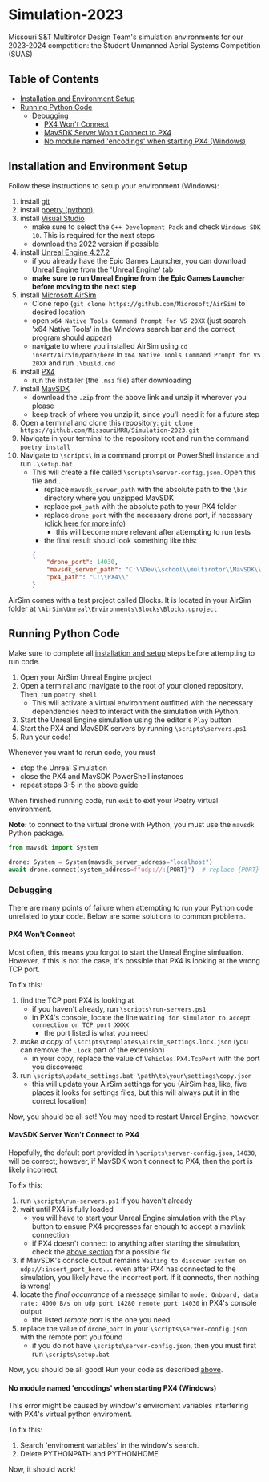 # Simulation-2023
Missouri S&amp;T Multirotor Design Team's simulation environments for our 2023-2024 competition: the Student Unmanned Aerial Systems Competition (SUAS)

## Table of Contents
- [Installation and Environment Setup](#installation-and-environment-setup)
- [Running Python Code](#running-python-code)
    - [Debugging](#debugging)
        - [PX4 Won't Connect](#px4-wont-connect)
        - [MavSDK Server Won't Connect to PX4](#mavsdk-server-wont-connect-to-px4)
        - [No module named 'encodings' when starting PX4 (Windows)](#no-module-named-encodings-when-starting-px4-windows)

## Installation and Environment Setup

Follow these instructions to setup your environment (Windows):

1. install [git](https://git-scm.com)
2. install [poetry (python)](https://python-poetry.org)
3. install [Visual Studio](https://visualstudio.microsoft.com)
    - make sure to select the `C++ Development Pack` and check `Windows SDK 10`. This is required for the next steps
    - download the 2022 version if possible
4. install [Unreal Engine 4.27.2](https://www.unrealengine.com/en-US/?utm_source=GoogleSearch&utm_medium=Performance&utm_campaign=%7Bcampaigname%7D&utm_id=17086214833&sub_campaign=&utm_content=&utm_term=unreal%20engine)
    - if you already have the Epic Games Launcher, you can download Unreal Engine from the 'Unreal Engine' tab
    - **make sure to run Unreal Engine from the Epic Games Launcher before moving to the next step**
5. install [Microsoft AirSim](https://github.com/Microsoft/AirSim)
    - Clone repo (`git clone https://github.com/Microsoft/AirSim`) to desired location
    - open `x64 Native Tools Command Prompt for VS 20XX` (just search 'x64 Native Tools' in the Windows search bar and the correct program should appear)
    - navigate to where you installed AirSim using `cd insert/AirSim/path/here` in `x64 Native Tools Command Prompt for VS 20XX` and run `.\build.cmd`
6. install [PX4](https://github.com/PX4/PX4-windows-toolchain/releases/download/v0.9/PX4.Windows.Cygwin.Toolchain.0.9.msi)
    - run the installer (the `.msi` file) after downloading
7. install [MavSDK](https://github.com/mavlink/MAVSDK/releases/download/v1.4.16/mavsdk-windows-x64-release.zip)
    - download the `.zip` from the above link and unzip it wherever you please
    - keep track of where you unzip it, since you'll need it for a future step
8. Open a terminal and clone this repository: `git clone https://github.com/MissouriMRR/Simulation-2023.git`
9. Navigate in your terminal to the repository root and run the command `poetry install`
10. Navigate to `\scripts\` in a command prompt or PowerShell instance and run `.\setup.bat`
    - This will create a file called `\scripts\server-config.json`. Open this file and...
        - replace `mavsdk_server_path` with the absolute path to the `\bin` directory where you unzipped MavSDK
        - replace `px4_path` with the absolute path to your PX4 folder
        - replace `drone_port` with the necessary drone port, if necessary ([click here for more info](#debugging))
            - this will become more relevant after attempting to run tests
        - the final result should look something like this:
        ```json
        {
            "drone_port": 14030,
            "mavsdk_server_path": "C:\\Dev\\school\\multirotor\\MavSDK\\bin",
            "px4_path": "C:\\PX4\\"
        }
        ```

AirSim comes with a test project called Blocks. It is located in your AirSim folder at `\AirSim\Unreal\Environments\Blocks\Blocks.uproject`

## Running Python Code

Make sure to complete all [installation and setup](#installation-and-environment-setup) steps before attempting to run code.

1. Open your AirSim Unreal Engine project
2. Open a terminal and rnavigate to the root of your cloned repository. Then, run `poetry shell`
    - This will activate a virtual environment outfitted with the necessary dependencies need to interact with the simulation with Python.
3. Start the Unreal Engine simulation using the editor's `Play` button
4. Start the PX4 and MavSDK servers by running `\scripts\servers.ps1`
5. Run your code!

Whenever you want to rerun code, you must
- stop the Unreal Simulation
- close the PX4 and MavSDK PowerShell instances
- repeat steps 3-5 in the above guide

When finished running code, run `exit` to exit your Poetry virtual environment.

**Note:** to connect to the virtual drone with Python, you must use the `mavsdk` Python package.

```python
from mavsdk import System

drone: System = System(mavsdk_server_address="localhost")
await drone.connect(system_address=f"udp://:{PORT}")  # replace {PORT} with the drone_port in \scripts\server-config.json
```

### Debugging

There are many points of failure when attempting to run your Python code unrelated to your code. Below are some solutions to common problems.

#### PX4 Won't Connect

Most often, this means you forgot to start the Unreal Engine simluation. However, if this is not the case, it's possible that PX4 is looking at the wrong TCP port.

To fix this:
1. find the TCP port PX4 is looking at
    - if you haven't already, run `\scripts\run-servers.ps1`
    - in PX4's console, locate the line `Waiting for simulator to accept connection on TCP port XXXX`
        - the port listed is what you need
2. *make a copy* of `\scripts\templates\airsim_settings.lock.json` (you can remove the `.lock` part of the extension)
    - in your copy, replace the value of `Vehicles.PX4.TcpPort` with the port you discovered
3. run `\scripts\update_settings.bat \path\to\your\settings\copy.json`
    - this will update your AirSim settings for you (AirSim has, like, five places it looks for settings files, but this will always put it in the correct location)

Now, you should be all set! You may need to restart Unreal Engine, however.

#### MavSDK Server Won't Connect to PX4

Hopefully, the default port provided in `\scripts\server-config.json`, `14030`, will be correct; however, if MavSDK won't connect to PX4, then the port is likely incorrect.

To fix this:
1. run `\scripts\run-servers.ps1` if you haven't already
2. wait until PX4 is fully loaded
    - you will have to start your Unreal Engine simulation with the `Play` button to ensure PX4 progresses far enough to accept a mavlink connection
    - if PX4 doesn't connect to anything after starting the simulation, check the [above section](#px4-wont-connect) for a possible fix
3. if MavSDK's console output remains `Waiting to discover system on udp://:insert_port_here...` even after PX4 has connected to the simulation, you likely have the incorrect port. If it connects, then nothing is wrong!
4. locate the *final occurrance* of a message similar to `mode: Onboard, data rate: 4000 B/s on udp port 14280 remote port 14030` in PX4's console output
    - the listed *remote port* is the one you need
5. replace the value of `drone_port` in your `\scripts\server-config.json` with the remote port you found
    - if you do not have `\scripts\server-config.json`, then you must first run `\scripts\setup.bat`

Now, you should be all good! Run your code as described [above](#running-python-code).

#### No module named 'encodings' when starting PX4 (Windows)

This error might be caused by window's enviroment variables interfering with PX4's virtual python enviroment. 

To fix this:
1. Search 'enviroment variables' in the window's search.
2. Delete PYTHONPATH and PYTHONHOME

Now, it should work! 





